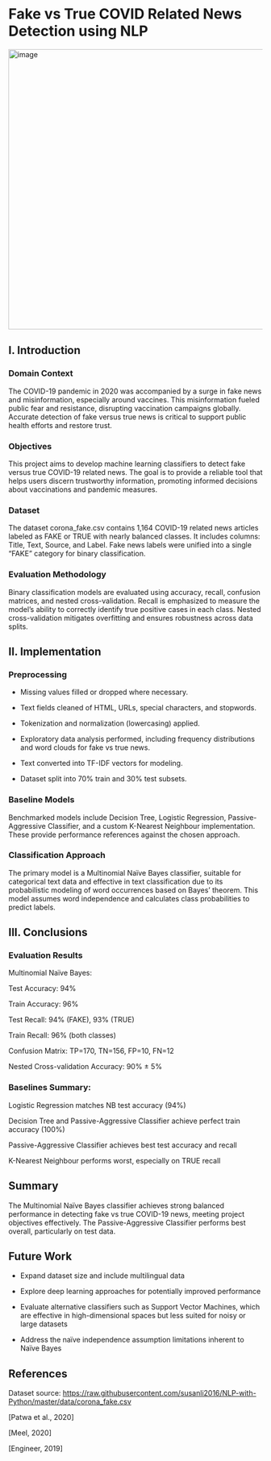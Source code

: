 # Fake vs True COVID Related News Detection using NLP

<img width="994" height="556" alt="image" src="https://github.com/user-attachments/assets/112ae815-6ebb-49e9-bee3-fc117485af41" />

## I. Introduction
### Domain Context
The COVID-19 pandemic in 2020 was accompanied by a surge in fake news and misinformation, especially around vaccines. This misinformation fueled public fear and resistance, disrupting vaccination campaigns globally. Accurate detection of fake versus true news is critical to support public health efforts and restore trust.

### Objectives
This project aims to develop machine learning classifiers to detect fake versus true COVID-19 related news. The goal is to provide a reliable tool that helps users discern trustworthy information, promoting informed decisions about vaccinations and pandemic measures.

### Dataset
The dataset corona_fake.csv contains 1,164 COVID-19 related news articles labeled as FAKE or TRUE with nearly balanced classes. It includes columns: Title, Text, Source, and Label. Fake news labels were unified into a single “FAKE” category for binary classification.

### Evaluation Methodology
Binary classification models are evaluated using accuracy, recall, confusion matrices, and nested cross-validation. Recall is emphasized to measure the model’s ability to correctly identify true positive cases in each class. Nested cross-validation mitigates overfitting and ensures robustness across data splits.

## II. Implementation
### Preprocessing
- Missing values filled or dropped where necessary.

- Text fields cleaned of HTML, URLs, special characters, and stopwords.

- Tokenization and normalization (lowercasing) applied.

- Exploratory data analysis performed, including frequency distributions and word clouds for fake vs true news.

- Text converted into TF-IDF vectors for modeling.

- Dataset split into 70% train and 30% test subsets.

### Baseline Models
Benchmarked models include Decision Tree, Logistic Regression, Passive-Aggressive Classifier, and a custom K-Nearest Neighbour implementation. These provide performance references against the chosen approach.

### Classification Approach
The primary model is a Multinomial Naïve Bayes classifier, suitable for categorical text data and effective in text classification due to its probabilistic modeling of word occurrences based on Bayes’ theorem. This model assumes word independence and calculates class probabilities to predict labels.

## III. Conclusions
### Evaluation Results

Multinomial Naïve Bayes:

Test Accuracy: 94%

Train Accuracy: 96%

Test Recall: 94% (FAKE), 93% (TRUE)

Train Recall: 96% (both classes)

Confusion Matrix: TP=170, TN=156, FP=10, FN=12

Nested Cross-validation Accuracy: 90% ± 5%

### Baselines Summary:

Logistic Regression matches NB test accuracy (94%)

Decision Tree and Passive-Aggressive Classifier achieve perfect train accuracy (100%)

Passive-Aggressive Classifier achieves best test accuracy and recall

K-Nearest Neighbour performs worst, especially on TRUE recall

## Summary
The Multinomial Naïve Bayes classifier achieves strong balanced performance in detecting fake vs true COVID-19 news, meeting project objectives effectively. The Passive-Aggressive Classifier performs best overall, particularly on test data.

## Future Work

- Expand dataset size and include multilingual data

- Explore deep learning approaches for potentially improved performance

- Evaluate alternative classifiers such as Support Vector Machines, which are effective in high-dimensional spaces but less suited for noisy or large datasets

- Address the naïve independence assumption limitations inherent to Naïve Bayes

## References

Dataset source: https://raw.githubusercontent.com/susanli2016/NLP-with-Python/master/data/corona_fake.csv

[Patwa et al., 2020]

[Meel, 2020]

[Engineer, 2019]
